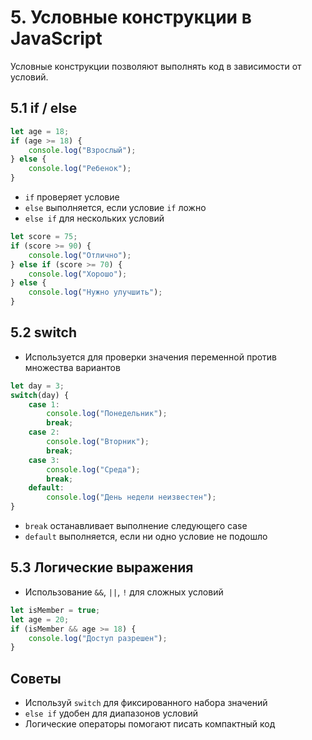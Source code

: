# 5. Условные конструкции в JavaScript

Условные конструкции позволяют выполнять код в зависимости от условий.

## 5.1 if / else

```javascript
let age = 18;
if (age >= 18) {
    console.log("Взрослый");
} else {
    console.log("Ребенок");
}
```

* `if` проверяет условие
* `else` выполняется, если условие `if` ложно
* `else if` для нескольких условий

```javascript
let score = 75;
if (score >= 90) {
    console.log("Отлично");
} else if (score >= 70) {
    console.log("Хорошо");
} else {
    console.log("Нужно улучшить");
}
```

## 5.2 switch

* Используется для проверки значения переменной против множества вариантов

```javascript
let day = 3;
switch(day) {
    case 1:
        console.log("Понедельник");
        break;
    case 2:
        console.log("Вторник");
        break;
    case 3:
        console.log("Среда");
        break;
    default:
        console.log("День недели неизвестен");
}
```

* `break` останавливает выполнение следующего case
* `default` выполняется, если ни одно условие не подошло

## 5.3 Логические выражения

* Использование `&&`, `||`, `!` для сложных условий

```javascript
let isMember = true;
let age = 20;
if (isMember && age >= 18) {
    console.log("Доступ разрешен");
}
```

## Советы

* Используй `switch` для фиксированного набора значений
* `else if` удобен для диапазонов условий
* Логические операторы помогают писать компактный код
